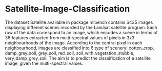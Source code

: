 # Satellite-Image-Classification
The dataset Satellite available in package mlbench contains 6435 images displaying different scenes recorded by the Landsat satellite program. Each row of the data correspond to an image, which encodes a scene in terms of 36 features extracted from multi-spectral values of pixels in 3x3 neighbourhoods of the image. According to the central pixel in each neighbourhood, images are classified into 6 type of scenery: cotton_crop, damp_grey_soil, grey_soil, red_soil, soil_with_vegetation_stubble, very_damp_grey_soil. The aim is to predict the classification of a satellite image, given the multi-spectral values.
